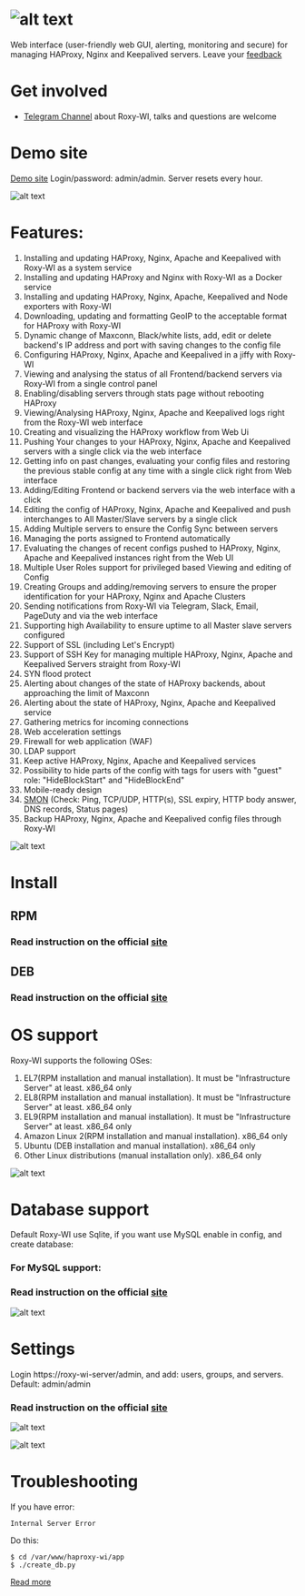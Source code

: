 # ![alt text](https://roxy-wi.org/static/images/logo_menu.png "Logo")
Web interface (user-friendly web GUI, alerting, monitoring and secure) for managing HAProxy, Nginx and Keepalived servers. Leave your [feedback](https://github.com/hap-wi/roxy-wi/issues)

# Get involved
* [Telegram Channel](https://t.me/roxy_wi_channel) about Roxy-WI, talks and questions are welcome

# Demo site
[Demo site](https://demo.roxy-wi.org) Login/password: admin/admin. Server resets every hour.

![alt text](https://roxy-wi.org/static/images/viewstat.png "HAProxy state page")

# Features:
1. Installing and updating HAProxy, Nginx, Apache and Keepalived with Roxy-WI as a system service
2. Installing and updating HAProxy and Nginx with Roxy-WI as a Docker service
3. Installing and updating HAProxy, Nginx, Apache, Keepalived and Node exporters with Roxy-WI
4. Downloading, updating and formatting GeoIP to the acceptable format for HAProxy with Roxy-WI
5. Dynamic change of Maxconn, Black/white lists, add, edit or delete backend's IP address and port with saving changes to the config file
6. Configuring HAProxy, Nginx, Apache and Keepalived in a jiffy with Roxy-WI
7. Viewing and analysing the status of all Frontend/backend servers via Roxy-WI from a single control panel
8. Enabling/disabling servers through stats page without rebooting HAProxy
9. Viewing/Analysing HAProxy, Nginx, Apache and Keepalived logs right from the Roxy-WI web interface
10. Creating and visualizing the HAProxy workflow from Web Ui
11. Pushing Your changes to your HAProxy, Nginx, Apache and Keepalived servers with a single click via the web interface
12. Getting info on past changes, evaluating your config files and restoring the previous stable config at any time with a single click right from Web interface
13. Adding/Editing Frontend or backend servers via the web interface with a click
14. Editing the config of HAProxy, Nginx, Apache and Keepalived and push interchanges to All Master/Slave servers by a single click
15. Adding Multiple servers to ensure the Config Sync between servers
16. Managing the ports assigned to Frontend automatically
17. Evaluating the changes of recent configs pushed to HAProxy, Nginx, Apache and Keepalived instances right from the Web UI
18. Multiple User Roles support for privileged based Viewing and editing of Config
19. Creating Groups and adding/removing servers to ensure the proper identification for your HAProxy, Nginx and Apache Clusters
20. Sending notifications from Roxy-WI via Telegram, Slack, Email, PageDuty and via the web interface
21. Supporting high Availability to ensure uptime to all Master slave servers configured
22. Support of SSL (including Let's Encrypt)
23. Support of SSH Key for managing multiple HAProxy, Nginx, Apache and Keepalived Servers straight from Roxy-WI
24. SYN flood protect
25. Alerting about changes of the state of HAProxy backends, about approaching the limit of Maxconn
26. Alerting about the state of HAProxy, Nginx, Apache and Keepalived service
27. Gathering metrics for incoming connections
28. Web acceleration settings
29. Firewall for web application (WAF)
30. LDAP support
31. Keep active HAProxy, Nginx, Apache and Keepalived services
32. Possibility to hide parts of the config with tags for users with "guest" role: "HideBlockStart" and "HideBlockEnd"
33. Mobile-ready design
34. [SMON](https://roxy-wi.org/services/smon) (Check: Ping, TCP/UDP, HTTP(s), SSL expiry, HTTP body answer, DNS records, Status pages)
35. Backup HAProxy, Nginx, Apache and Keepalived config files through Roxy-WI



![alt text](https://roxy-wi.org/static/images/roxy-wi-metrics.png "Merics")

# Install

## RPM

### Read instruction on the official [site](https://roxy-wi.org/installation#rpm)

## DEB

### Read instruction on the official [site](https://roxy-wi.org/installation#deb)

# OS support
Roxy-WI supports the following OSes:
1. EL7(RPM installation and manual installation). It must be "Infrastructure Server" at least. x86_64 only
2. EL8(RPM installation and manual installation). It must be "Infrastructure Server" at least. x86_64 only
3. EL9(RPM installation and manual installation). It must be "Infrastructure Server" at least. x86_64 only
4. Amazon Linux 2(RPM installation and manual installation). x86_64 only
5. Ubuntu (DEB installation and manual installation). x86_64 only
6. Other Linux distributions (manual installation only). x86_64 only

![alt text](https://roxy-wi.org/static/images/smon_dashboard.png "SMON area")

# Database support

Default Roxy-WI use Sqlite, if you want use MySQL enable in config, and create database:

### For MySQL support:

### Read instruction on the official [site](https://roxy-wi.org/installation#database)

![alt text](https://roxy-wi.org/static/images/roxy-wi-overview.webp "Overview page")

# Settings


Login https://roxy-wi-server/admin, and add: users, groups, and servers. Default: admin/admin

### Read instruction on the official [site](https://roxy-wi.org/settings)

![alt text](https://roxy-wi.org/static/images/hapwi_overview.webp "HAProxy server overview page")


![alt text](https://roxy-wi.org/static/images/add.webp "Add proxy page")



# Troubleshooting
If you have error:
```
Internal Server Error
```

Do this:
```
$ cd /var/www/haproxy-wi/app
$ ./create_db.py
```

[Read more](https://roxy-wi.org/troubleshooting)
